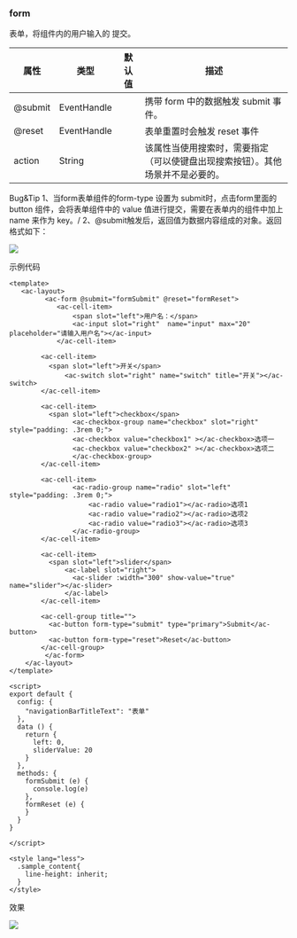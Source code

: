 ### form
表单，将组件内的用户输入的<ac-switch/> <ac-input/> <ac-checkbox/> <ac-slider/> <ac-radio/>提交。

| 属性  | 类型   | 默认值 | 描述             |
| ----- | ------ | ---- | -------------- |
|@submit|	EventHandle|  |	携带 form 中的数据触发 submit 事件。|
|@reset|	EventHandle|  |	表单重置时会触发 reset 事件|
|action| 	String| |	该属性当使用搜索时，需要指定（可以使键盘出现搜索按钮）。其他场景并不是必要的。|

Bug&Tip
1、当form表单组件的form-type 设置为 submit时，点击form里面的 button 组件，会将表单组件中的 value 值进行提交，需要在表单内的组件中加上 name 来作为 key。/
2、@submit触发后，返回值为数据内容组成的对象。返回格式如下：

 ![](./img/form/form1.png)


示例代码

```script
<template>
   <ac-layout>
         <ac-form @submit="formSubmit" @reset="formReset">
            <ac-cell-item>
                <span slot="left">用户名：</span>
                <ac-input slot="right"  name="input" max="20" placeholder="请输入用户名"></ac-input>
            </ac-cell-item>

        <ac-cell-item>
          <span slot="left">开关</span>
              <ac-switch slot="right" name="switch" title="开关"></ac-switch>
        </ac-cell-item>

        <ac-cell-item>
          <span slot="left">checkbox</span>
                <ac-checkbox-group name="checkbox" slot="right" style="padding: .3rem 0;">
                <ac-checkbox value="checkbox1" ></ac-checkbox>选项一
                <ac-checkbox value="checkbox2" ></ac-checkbox>选项二
                </ac-checkbox-group>
        </ac-cell-item>

        <ac-cell-item>
                <ac-radio-group name="radio" slot="left" style="padding: .3rem 0;">
                    <ac-radio value="radio1"></ac-radio>选项1
                    <ac-radio value="radio2"></ac-radio>选项2
                    <ac-radio value="radio3"></ac-radio>选项3
                </ac-radio-group>
        </ac-cell-item>

        <ac-cell-item>
          <span slot="left">slider</span>
              <ac-label slot="right">
                <ac-slider :width="300" show-value="true" name="slider"></ac-slider>
              </ac-label>
        </ac-cell-item>

        <ac-cell-group title="">
          <ac-button form-type="submit" type="primary">Submit</ac-button>
          <ac-button form-type="reset">Reset</ac-button>
        </ac-cell-group>
         </ac-form>
    </ac-layout>
</template>

<script>
export default {
  config: {
    "navigationBarTitleText": "表单"
  },
  data () {
    return { 
      left: 0,
      sliderValue: 20
    }
  },
  methods: {
    formSubmit (e) {
      console.log(e)
    },
    formReset (e) {
    }
  }
}

</script>

<style lang="less">
  .sample_content{
    line-height: inherit;
  }
</style>

```

 效果
 
 ![](./img/form/form2.png)
